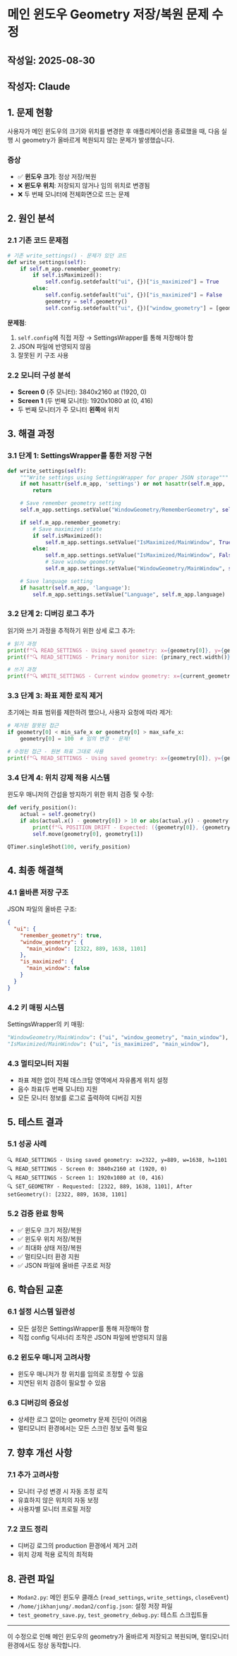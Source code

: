 # 메인 윈도우 Geometry 저장/복원 문제 수정

## 작성일: 2025-08-30
## 작성자: Claude

## 1. 문제 현황

사용자가 메인 윈도우의 크기와 위치를 변경한 후 애플리케이션을 종료했을 때, 다음 실행 시 geometry가 올바르게 복원되지 않는 문제가 발생했습니다.

### 증상
- ✅ **윈도우 크기**: 정상 저장/복원
- ❌ **윈도우 위치**: 저장되지 않거나 임의 위치로 변경됨
- ❌ 두 번째 모니터에 전체화면으로 뜨는 문제

## 2. 원인 분석

### 2.1 기존 코드 문제점
```python
# 기존 write_settings() - 문제가 있던 코드
def write_settings(self):
    if self.m_app.remember_geometry:
        if self.isMaximized():
            self.config.setdefault("ui", {})["is_maximized"] = True
        else:
            self.config.setdefault("ui", {})["is_maximized"] = False
            geometry = self.geometry()
            self.config.setdefault("ui", {})["window_geometry"] = [geometry.x(), geometry.y(), geometry.width(), geometry.height()]
```

**문제점**:
1. `self.config`에 직접 저장 → SettingsWrapper를 통해 저장해야 함
2. JSON 파일에 반영되지 않음
3. 잘못된 키 구조 사용

### 2.2 모니터 구성 분석
- **Screen 0** (주 모니터): 3840x2160 at (1920, 0)
- **Screen 1** (두 번째 모니터): 1920x1080 at (0, 416)
- 두 번째 모니터가 주 모니터 **왼쪽**에 위치

## 3. 해결 과정

### 3.1 단계 1: SettingsWrapper를 통한 저장 구현
```python
def write_settings(self):
    """Write settings using SettingsWrapper for proper JSON storage"""
    if not hasattr(self.m_app, 'settings') or not hasattr(self.m_app, 'remember_geometry'):
        return

    # Save remember geometry setting
    self.m_app.settings.setValue("WindowGeometry/RememberGeometry", self.m_app.remember_geometry)

    if self.m_app.remember_geometry:
        # Save maximized state
        if self.isMaximized():
            self.m_app.settings.setValue("IsMaximized/MainWindow", True)
        else:
            self.m_app.settings.setValue("IsMaximized/MainWindow", False)
            # Save window geometry
            self.m_app.settings.setValue("WindowGeometry/MainWindow", self.geometry())

    # Save language setting
    if hasattr(self.m_app, 'language'):
        self.m_app.settings.setValue("Language", self.m_app.language)
```

### 3.2 단계 2: 디버깅 로그 추가
읽기와 쓰기 과정을 추적하기 위한 상세 로그 추가:

```python
# 읽기 과정
print(f"🔍 READ_SETTINGS - Using saved geometry: x={geometry[0]}, y={geometry[1]}, w={geometry[2]}, h={geometry[3]}")
print(f"🔍 READ_SETTINGS - Primary monitor size: {primary_rect.width()}x{primary_rect.height()}")

# 쓰기 과정
print(f"🔍 WRITE_SETTINGS - Current window geometry: x={current_geometry.x()}, y={current_geometry.y()}, w={current_geometry.width()}, h={current_geometry.height()}")
```

### 3.3 단계 3: 좌표 제한 로직 제거
초기에는 좌표 범위를 제한하려 했으나, 사용자 요청에 따라 제거:

```python
# 제거된 잘못된 접근
if geometry[0] < min_safe_x or geometry[0] > max_safe_x:
    geometry[0] = 100  # 임의 변경 - 문제!

# 수정된 접근 - 원본 좌표 그대로 사용
print(f"🔍 READ_SETTINGS - Using saved geometry: x={geometry[0]}, y={geometry[1]}, w={geometry[2]}, h={geometry[3]}")
```

### 3.4 단계 4: 위치 강제 적용 시스템
윈도우 매니저의 간섭을 방지하기 위한 위치 검증 및 수정:

```python
def verify_position():
    actual = self.geometry()
    if abs(actual.x() - geometry[0]) > 10 or abs(actual.y() - geometry[1]) > 10:
        print(f"🔍 POSITION_DRIFT - Expected: ({geometry[0]}, {geometry[1]}), Got: ({actual.x()}, {actual.y()}), Correcting...")
        self.move(geometry[0], geometry[1])

QTimer.singleShot(100, verify_position)
```

## 4. 최종 해결책

### 4.1 올바른 저장 구조
JSON 파일의 올바른 구조:
```json
{
  "ui": {
    "remember_geometry": true,
    "window_geometry": {
      "main_window": [2322, 889, 1638, 1101]
    },
    "is_maximized": {
      "main_window": false
    }
  }
}
```

### 4.2 키 매핑 시스템
SettingsWrapper의 키 매핑:
```python
"WindowGeometry/MainWindow": ("ui", "window_geometry", "main_window"),
"IsMaximized/MainWindow": ("ui", "is_maximized", "main_window"),
```

### 4.3 멀티모니터 지원
- 좌표 제한 없이 전체 데스크탑 영역에서 자유롭게 위치 설정
- 음수 좌표(두 번째 모니터) 지원
- 모든 모니터 정보를 로그로 출력하여 디버깅 지원

## 5. 테스트 결과

### 5.1 성공 사례
```
🔍 READ_SETTINGS - Using saved geometry: x=2322, y=889, w=1638, h=1101
🔍 READ_SETTINGS - Screen 0: 3840x2160 at (1920, 0)
🔍 READ_SETTINGS - Screen 1: 1920x1080 at (0, 416)
🔍 SET_GEOMETRY - Requested: [2322, 889, 1638, 1101], After setGeometry(): [2322, 889, 1638, 1101]
```

### 5.2 검증 완료 항목
- ✅ 윈도우 크기 저장/복원
- ✅ 윈도우 위치 저장/복원
- ✅ 최대화 상태 저장/복원
- ✅ 멀티모니터 환경 지원
- ✅ JSON 파일에 올바른 구조로 저장

## 6. 학습된 교훈

### 6.1 설정 시스템 일관성
- 모든 설정은 SettingsWrapper를 통해 저장해야 함
- 직접 config 딕셔너리 조작은 JSON 파일에 반영되지 않음

### 6.2 윈도우 매니저 고려사항
- 윈도우 매니저가 창 위치를 임의로 조정할 수 있음
- 지연된 위치 검증이 필요할 수 있음

### 6.3 디버깅의 중요성
- 상세한 로그 없이는 geometry 문제 진단이 어려움
- 멀티모니터 환경에서는 모든 스크린 정보 출력 필요

## 7. 향후 개선 사항

### 7.1 추가 고려사항
- 모니터 구성 변경 시 자동 조정 로직
- 유효하지 않은 위치의 자동 보정
- 사용자별 모니터 프로필 저장

### 7.2 코드 정리
- 디버깅 로그의 production 환경에서 제거 고려
- 위치 강제 적용 로직의 최적화

## 8. 관련 파일

- `Modan2.py`: 메인 윈도우 클래스 (`read_settings`, `write_settings`, `closeEvent`)
- `/home/jikhanjung/.modan2/config.json`: 설정 저장 파일
- `test_geometry_save.py`, `test_geometry_debug.py`: 테스트 스크립트들

---

이 수정으로 인해 메인 윈도우의 geometry가 올바르게 저장되고 복원되며, 멀티모니터 환경에서도 정상 동작합니다.
